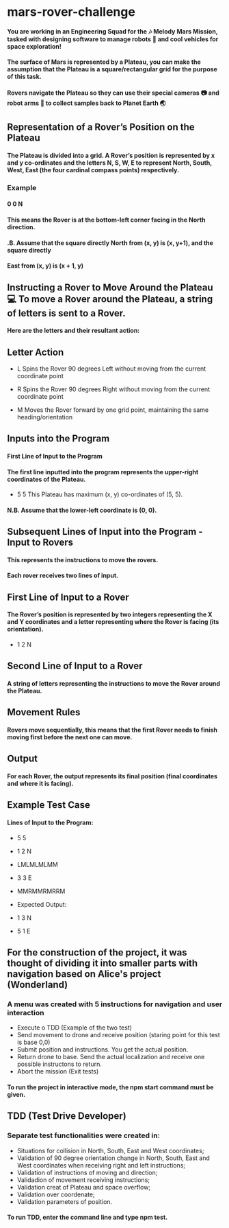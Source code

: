 # mars-rover-challenge
#### You are working in an Engineering Squad for the 🎶 Melody Mars Mission, tasked with designing software to manage robots 🤖 and cool vehicles for space exploration!
#### The surface of Mars is represented by a Plateau, you can make the assumption that the Plateau is a square/rectangular grid for the purpose of this task.
#### Rovers navigate the Plateau so they can use their special cameras 📷 and robot arms 🦾 to collect samples back to Planet Earth 🌏

## Representation of a Rover’s Position on the Plateau
#### The Plateau is divided into a grid. A Rover’s position is represented by x and y co-ordinates and the letters N, S, W, E to represent North, South, West, East (the four cardinal compass points) respectively.

### Example
#### 0 0 N
#### This means the Rover is at the bottom-left corner facing in the North direction.
#### .B. Assume that the square directly North from (x, y) is (x, y+1), and the square directly
#### East from (x, y) is (x + 1, y)

## Instructing a Rover to Move Around the Plateau 💻 To move a Rover around the Plateau, a string of letters is sent to a Rover.
#### Here are the letters and their resultant action:

## Letter Action

+ L Spins the Rover 90 degrees Left without moving from the current coordinate point

+ R Spins the Rover 90 degrees Right without moving from the current coordinate point

+ M Moves the Rover forward by one grid point, maintaining the same heading/orientation

## Inputs into the Program
#### First Line of Input to the Program
#### The first line inputted into the program represents the upper-right coordinates of the Plateau.

+ 5 5 This Plateau has maximum (x, y) co-ordinates of (5, 5).
#### N.B. Assume that the lower-left coordinate is (0, 0).

## Subsequent Lines of Input into the Program - Input to Rovers
#### This represents the instructions to move the rovers.
#### Each rover receives two lines of input.

## First Line of Input to a Rover
#### The Rover’s position is represented by two integers representing the X and Y coordinates and a letter representing where the Rover is facing (its orientation).
+ 1 2 N

## Second Line of Input to a Rover
#### A string of letters representing the instructions to move the Rover around the Plateau.

## Movement Rules

#### Rovers move sequentially, this means that the first Rover needs to finish moving first before the next one can move.

## Output
#### For each Rover, the output represents its final position (final coordinates and where it is facing).

## Example Test Case

#### Lines of Input to the Program:
+ 5 5

+ 1 2 N

+ LMLMLMLMM

+ 3 3 E

+ MMRMMRMRRM

+ Expected Output:
+ 1 3 N

+ 5 1 E

## For the construction of the project, it was thought of dividing it into smaller parts with navigation based on Alice's project (Wonderland)
### A menu was created with 5 instructions for navigation and user interaction
+ Execute o TDD (Example of the two test)
+ Send movement to drone and receive position (staring point for this test is base 0,0)
+ Submit position and instructions. You get the actual position.
+ Return drone to base. Send the actual localization and receive one possible instructons to return.
+ Abort the mission (Exit tests)

#### To run the project in interactive mode, the npm start command must be given.

## TDD (Test Drive Developer)
### Separate test functionalities were created in:
+ Situations for collision in North, South, East and West coordinates;
+ Validation of 90 degree orientation change in North, South, East and West coordinates when receiving right and left instructions;
+ Validation of instructions of moving and direction;
+ Validadion of movement receiving instructions;
+ Validation creat of Plateau and space overflow;
+ Validation over coordenate;
+ Validation parameters of position.

#### To run TDD, enter the command line and type npm test.
